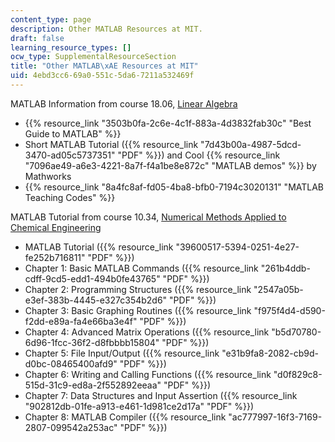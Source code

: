 ```yaml
---
content_type: page
description: Other MATLAB Resources at MIT.
draft: false
learning_resource_types: []
ocw_type: SupplementalResourceSection
title: "Other MATLAB\xAE Resources at MIT"
uid: 4ebd3cc6-69a0-551c-5da6-7211a532469f
---
```

MATLAB Information from course 18.06, [Linear Algebra](/courses/18-06-linear-algebra-spring-2010/)

- {{% resource_link "3503b0fa-2c6e-4c1f-883a-4d3832fab30c" "Best Guide to MATLAB" %}}
- Short MATLAB Tutorial ({{% resource_link "7d43b00a-4987-5dcd-3470-ad05c5737351" "PDF" %}}) and Cool {{% resource_link "7096ae49-a6e3-4221-8a7f-f4a1be8e872c" "MATLAB demos" %}} by Mathworks
- {{% resource_link "8a4fc8af-fd05-4ba8-bfb0-7194c3020131" "MATLAB Teaching Codes" %}}

MATLAB Tutorial from course 10.34, [Numerical Methods Applied to Chemical Engineering](/courses/10-34-numerical-methods-applied-to-chemical-engineering-fall-2005)

- MATLAB Tutorial ({{% resource_link "39600517-5394-0251-4e27-fe252b716811" "PDF" %}})
- Chapter 1: Basic MATLAB Commands ({{% resource_link "261b4ddb-cdff-9cd5-edd1-494b0fe43765" "PDF" %}})
- Chapter 2: Programming Structures ({{% resource_link "2547a05b-e3ef-383b-4445-e327c354b2d6" "PDF" %}})
- Chapter 3: Basic Graphing Routines ({{% resource_link "f975f4d4-d590-f2dd-e89a-fa4e66ba3e4f" "PDF" %}})
- Chapter 4: Advanced Matrix Operations ({{% resource_link "b5d70780-6d96-1fcc-36f2-d8fbbbb15804" "PDF" %}})
- Chapter 5: File Input/Output ({{% resource_link "e31b9fa8-2082-cb9d-d0bc-08465400afd9" "PDF" %}})
- Chapter 6: Writing and Calling Functions ({{% resource_link "d0f829c8-515d-31c9-ed8a-2f552892eeaa" "PDF" %}})
- Chapter 7: Data Structures and Input Assertion ({{% resource_link "902812db-01fe-a913-e461-1d981ce2d17a" "PDF" %}})
- Chapter 8: MATLAB Compiler ({{% resource_link "ac777997-16f3-7169-2807-099542a253ac" "PDF" %}})